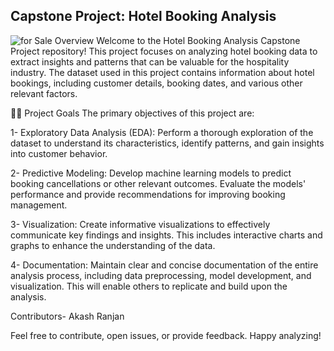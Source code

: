 Capstone Project: Hotel Booking Analysis
------------------------------------------------------------------------------------------------------------------------------------------------------------------------------
![for Sale](https://github.com/AkashRanjan23/AkashRanjan23/assets/150953524/7059c65f-887f-48d0-987e-c9e258a1bd55)
Overview
Welcome to the Hotel Booking Analysis Capstone Project repository! This project focuses on analyzing hotel booking data to extract insights and patterns that can be valuable for the hospitality industry. The dataset used in this project contains information about hotel bookings, including customer details, booking dates, and various other relevant factors.

🕵️‍♂️  Project Goals
The primary objectives of this project are:

1- Exploratory Data Analysis (EDA): Perform a thorough exploration of the dataset to understand its characteristics, identify patterns, and gain insights into customer behavior.

2- Predictive Modeling: Develop machine learning models to predict booking cancellations or other relevant outcomes. Evaluate the models' performance and provide recommendations for improving booking management.

3- Visualization: Create informative visualizations to effectively communicate key findings and insights. This includes interactive charts and graphs to enhance the understanding of the data.

4- Documentation: Maintain clear and concise documentation of the entire analysis process, including data preprocessing, model development, and visualization. This will enable others to replicate and build upon the analysis.


Contributors-
Akash Ranjan

Feel free to contribute, open issues, or provide feedback. Happy analyzing!
